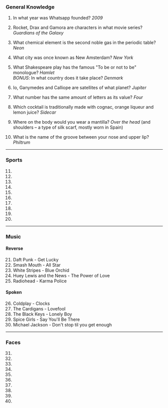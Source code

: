 ### General Knowledge
1. In what year was Whatsapp founded? *2009*
2. Rocket, Drax and Gamora are characters in what movie series? *Guardians of the Galaxy*
3. What chemical element is the second noble gas in the periodic table? *Neon*
4. What city was once known as New Amsterdam? *New York*
5. What Shakespeare play has the famous "To be or not to be" monologue? *Hamlet*      
      _BONUS_: In what country does it take place? *Denmark*
6. Io, Ganymedes and Calliope are satellites of what planet? *Jupiter*
7. What number has the same amount of letters as its value? *Four*

8. Which cocktail is traditionally made with cognac, orange liqueur and lemon juice? *Sidecar*
9. Where on the body would you wear a mantilla? *Over the head* (and shoulders – a type of silk scarf, mostly worn in Spain)

10. What is the name of the groove between your nose and upper lip? *Philtrum*
---
### Sports
11.
12.
13.
14.
15.
16.
17.
18.
19.
20.
---
### Music
#### Reverse
21. Daft Punk - Get Lucky
22. Smash Mouth - All Star
23. White Stripes - Blue Orchid
24. Huey Lewis and the News - The Power of Love
25. Radiohead - Karma Police
#### Spoken
26. Coldplay - Clocks
27. The Cardigans - Lovefool
28. The Black Keys - Lonely Boy
29. Spice Girls - Say You'll Be There
30. Michael Jackson - Don't stop til you get enough
---
### Faces
31.
32.
33.
34.
35.
36.
37.
38.
39.
40.
